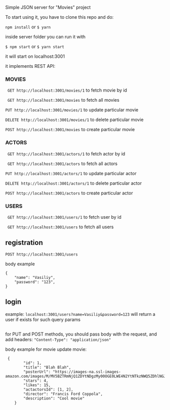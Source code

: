 Simple JSON server for "Movies" project

To start using it, you have to clone this repo and do:

```npm install```
 or
```$ yarn ```

inside server folder you can run it with

```$ npm start```
 or
```$ yarn start```

it will start on localhost:3001

it implements REST API:

### MOVIES

`` GET http://localhost:3001/movies/1``
to fetch movie by id

`` GET http://localhost:3001/movies``
to fetch all movies

``PUT http://localhost:3001/movies/1``
to update particular movie

``DELETE http://localhost:3001/movies/1``
to delete particular movie

``POST http://localhost:3001/movies``
to create particular movie

### ACTORS

`` GET http://localhost:3001/actors/1``
to fetch actor by id

`` GET http://localhost:3001/actors``
to fetch all actors

``PUT http://localhost:3001/actors/1``
to update particular actor

``DELETE http://localhost:3001/actors/1``
to delete particular actor

``POST http://localhost:3001/actors``
to create particular actor

### USERS

`` GET http://localhost:3001/users/1``
to fetch user by id

`` GET http://localhost:3001/users``
to fetch all users

## registration
``POST http://localhost:3001/users``

body example
```
{
    "name": "Vasiliy",
    "password": "123",
}
```

## login

example:
``localhost:3001/users?name=Vasiliy&password=123`` will return a user if exists for such query params


##
for PUT and POST methods, you should pass body with the request, and add headers:
```"Content-Type": "application/json"```

body example for movie update movie:

```$xslt
 {
        "id": 1,
        "title": "Blah Blah",
        "posterUrl": "https://images-na.ssl-images-amazon.com/images/M/MV5BZTRmNjQ1ZDYtNDgzMy00OGE0LWE4N2YtNTkzNWQ5ZDhlNGJmL2ltYWdlL2ltYWdlXkEyXkFqcGdeQXVyNjU0OTQ0OTY@._V1_SY500_CR0,0,352,500_AL_.jpg",
        "stars": 4,
        "likes": 15,
        "actactorsId": [1, 2],
        "director": "Francis Ford Coppola",
        "description": "Cool movie"
    }
```



